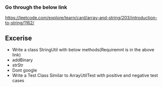 ### Go through the below link
https://leetcode.com/explore/learn/card/array-and-string/203/introduction-to-string/1162/

## Excerise
  - Write a class StringUtil with below methods(Requiremnt is in the above link)
  - addBinary
  - strStr
  - Dont google
  - Write a Test Class Similar to ArrayUtilTest with positive and negative test cases

